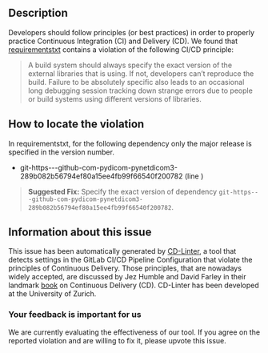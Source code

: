 
## Description
Developers should follow principles (or best practices) in order to properly practice Continuous Integration (CI) and Delivery (CD).
We found that [requirementstxt](https://gitlab.com/cfmm/dcmrcvr/blob/master/requirements.txt) contains a violation of the following CI/CD principle:

> A build system should always specify the exact version of the external libraries that is using.
If not, developers can’t reproduce the build. Failure to be absolutely specific also leads to an occasional long debugging session tracking down strange errors due to people or build systems using different versions of libraries.

## How to locate the violation

In requirementstxt, for the following dependency only the major release is specified in the version number.

* git-https---github-com-pydicom-pynetdicom3-289b082b56794ef80a15ee4fb99f66540f200782 (line )

> **Suggested Fix:** Specify the exact version of dependency `git-https---github-com-pydicom-pynetdicom3-289b082b56794ef80a15ee4fb99f66540f200782`.

## Information about this issue

This issue has been automatically generated by [CD-Linter](https://gitlab.com/Jancso/configuration-analytics), a tool that detects settings in the GitLab CI/CD Pipeline Configuration that violate the principles of Continuous Delivery. Those principles, that are nowadays widely accepted, are discussed by Jez Humble and David Farley in their landmark [book](https://www.oreilly.com/library/view/continuous-delivery-reliable/9780321670250/) on Continuous Delivery (CD). CD-Linter has been developed at the University of Zurich.

### Your feedback is important for us
We are currently evaluating the effectiveness of our tool. If you agree on the reported violation and are willing to fix it, please upvote this issue.